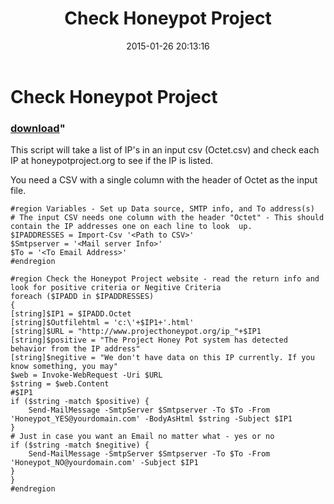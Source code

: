 ﻿---
pid:            5715
parent:         0
children:       
poster:         Munsonisim
title:          Check Honeypot Project
date:           2015-01-26 20:13:16
format:         posh
---

# Check Honeypot Project

### [download](5715.ps1)"

This script will take a list of IP's in an input csv (Octet.csv) and check each IP at honeypotproject.org to see if the IP is listed.	

You need a CSV with a single column with the header of Octet as the input file. 

```posh
#region Variables - Set up Data source, SMTP info, and To address(s)
# The input CSV needs one column with the header "Octet" - This should contain the IP addresses one on each line to look  up.
$IPADDRESSES = Import-Csv '<Path to CSV>'
$Smtpserver = '<Mail server Info>'
$To = '<To Email Address>'
#endregion

#region Check the Honeypot Project website - read the return info and look for positive criteria or Negitive Criteria
foreach ($IPADD in $IPADDRESSES)
{
[string]$IP1 = $IPADD.Octet
[string]$Outfilehtml = 'c:\'+$IP1+'.html'
[string]$URL = "http://www.projecthoneypot.org/ip_"+$IP1
[string]$positive = "The Project Honey Pot system has detected behavior from the IP address"
[string]$negitive = "We don't have data on this IP currently. If you know something, you may"
$web = Invoke-WebRequest -Uri $URL
$string = $web.Content
#$IP1
if ($string -match $positive) {
    Send-MailMessage -SmtpServer $Smtpserver -To $To -From 'Honeypot_YES@yourdomain.com' -BodyAsHtml $string -Subject $IP1
} 
# Just in case you want an Email no matter what - yes or no
if ($string -match $negitive) {
	Send-MailMessage -SmtpServer $Smtpserver -To $To -From 'Honeypot_NO@yourdomain.com' -Subject $IP1 
}
}
#endregion 

```
